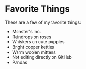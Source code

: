 # Favorite Things

These are a few of my favorite things:

- Monster's Inc.
- Raindrops on roses
- Whiskers on cute puppies
- Bright copper kettles
- Warm woolen mittens
- Not editing directly on GitHub
- Pandas
